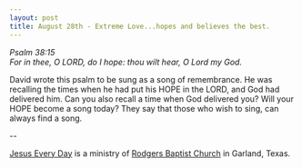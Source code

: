 ```yaml
---
layout: post
title: August 28th - Extreme Love...hopes and believes the best.
---
```


_Psalm 38:15  
For in thee, O LORD, do I hope: thou wilt hear, O Lord my God._

David wrote this psalm to be sung as a song of remembrance. He was
recalling the times when he had put his HOPE in the LORD, and God had
delivered him. Can you also recall a time when God delivered you? Will
your HOPE become a song today? They say that those who wish to sing,
can always find a song.

 --

<a href=http://jesuseveryday.net>Jesus Every Day</a> is a ministry of <a href=http://rodgersbaptist.net>Rodgers Baptist Church</a> in Garland, Texas.
